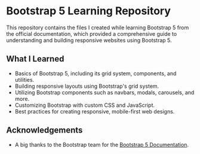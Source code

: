 # Bootstrap 5 Learning Repository
This repository contains the files I created while learning Bootstrap 5 from the official documentation, which provided a comprehensive guide to understanding and building responsive websites using Bootstrap 5.

## What I Learned
- Basics of Bootstrap 5, including its grid system, components, and utilities.
- Building responsive layouts using Bootstrap's grid system.
- Utilizing Bootstrap components such as navbars, modals, carousels, and more.
- Customizing Bootstrap with custom CSS and JavaScript.
- Best practices for creating responsive, mobile-first web designs.

## Acknowledgements
- A big thanks to the Bootstrap team for the [Bootstrap 5 Documentation](https://getbootstrap.com/docs/5.0/getting-started/introduction/).

